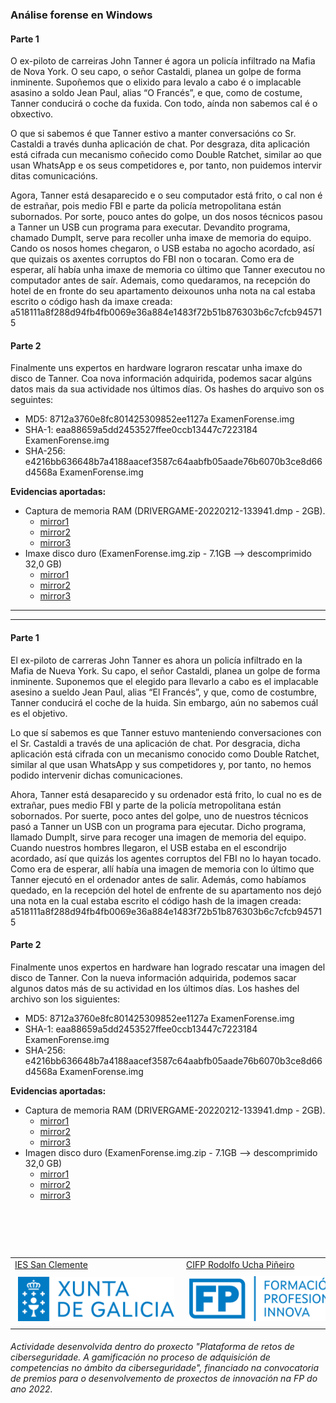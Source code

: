 ### Análise forense en Windows
#### Parte 1
<p>O ex-piloto de carreiras John Tanner é agora un policía infiltrado na Mafia de Nova York. O seu capo, o señor Castaldi, planea un golpe de forma inminente. Supoñemos que o elixido para levalo a cabo é o implacable asasino a soldo Jean Paul, alias “O Francés”, e que, como de costume, Tanner conducirá o coche da fuxida. Con todo, aínda non sabemos cal é o obxectivo.</p>
<p>O que si sabemos é que Tanner estivo a manter conversacións co Sr. Castaldi a través dunha aplicación de chat. Por desgraza, dita aplicación está cifrada cun mecanismo coñecido como Double Ratchet, similar ao que usan WhatsApp e os seus competidores e, por tanto, non puidemos intervir ditas comunicacións.</p>
<p>Agora, Tanner está desaparecido e o seu computador está frito, o cal non é de estrañar, pois medio FBI e parte da policía metropolitana están subornados. Por sorte, pouco antes do golpe, un dos nosos técnicos pasou a Tanner un USB cun programa para executar. Devandito programa, chamado DumpIt, serve para recoller unha imaxe de memoria do equipo. Cando os nosos homes chegaron, o USB estaba no agocho acordado, así que quizais os axentes corruptos do FBI non o tocaran. Como era de esperar, alí había unha imaxe de memoria co último que Tanner executou no computador antes de saír. Ademais, como quedaramos, na recepción do hotel de en fronte do seu apartamento deixounos unha nota na cal estaba escrito o código hash da imaxe creada: a518111a8f288d94fb4fb0069e36a884e1483f72b51b876303b6c7cfcb945715</p>

#### Parte 2
<p>Finalmente uns expertos en hardware lograron rescatar unha imaxe do disco de Tanner. Coa nova información adquirida, podemos sacar algúns datos mais da sua actividade nos últimos días. Os hashes do arquivo son os seguintes:</p>

- MD5: 8712a3760e8fc801425309852ee1127a ExamenForense.img
- SHA-1: eaa88659a5dd2453527ffee0ccb13447c7223184 ExamenForense.img
- SHA-256: e4216bb636648b7a4188aacef3587c64aabfb05aade76b6070b3ce8d66d4568a ExamenForense.img

<b>Evidencias aportadas:</b>
- Captura de memoria RAM (DRIVERGAME-20220212-133941.dmp - 2GB).
  - <a href="https://drive.google.com/file/d/1JPDaZO9_O38flLWlCYh_o7tXnYK8z81n/view?usp=share_link" target="_blank">mirror1</a>
  - <a href="https://drive.google.com/file/d/1vN3rh1hH1y0WhH5Tnc112GvMES2JKRni/view?usp=share_link" target="_blank">mirror2</a>
  - <a href="https://drive.google.com/file/d/1IAnTFMjqQEtBZue6WOBRjdtGC57EQYX-/view?usp=share_link" target="_blank">mirror3</a>
- Imaxe disco duro (ExamenForense.img.zip - 7.1GB --> descomprimido 32,0 GB)
  - <a href="https://drive.google.com/file/d/1w_KyE2XF8H1N00RAw-4yK-V4medGdFVN/view?usp=share_link" target="_blank">mirror1</a>
  - <a href="https://drive.google.com/file/d/1Z9j7rGjFDyYNvu7DCQUaWlpq0V8qFuSd/view?usp=share_link" target="_blank">mirror2</a>
  - <a href="https://drive.google.com/file/d/1BBsFH_UJdKCvUEZYz4y9sR9FgiVzW5YP/view?usp=share_link" target="_blank">mirror3</a>
  
---
---
#### Parte 1
<p>El ex-piloto de carreras John Tanner es ahora un policía infiltrado en la Mafia de Nueva York. Su capo, el señor Castaldi, planea un golpe de forma inminente. Suponemos que el elegido para llevarlo a cabo es el implacable asesino a sueldo Jean Paul, alias “El Francés”, y que, como de costumbre, Tanner conducirá el coche de la huida. Sin embargo, aún no sabemos cuál es el objetivo.</p>
<p>Lo que sí sabemos es que Tanner estuvo manteniendo conversaciones con el Sr. Castaldi a través de una aplicación de chat. Por desgracia, dicha aplicación está cifrada con un mecanismo conocido como Double Ratchet, similar al que usan WhatsApp y sus competidores y, por tanto, no hemos podido intervenir dichas comunicaciones.</p>
<p>Ahora, Tanner está desaparecido y su ordenador está frito, lo cual no es de extrañar, pues medio FBI y parte de la policía metropolitana están sobornados. Por suerte, poco antes del golpe, uno de nuestros técnicos pasó a Tanner un USB con un programa para ejecutar. Dicho programa, llamado DumpIt, sirve para recoger una imagen de memoria del equipo. Cuando nuestros hombres llegaron, el USB estaba en el escondrijo acordado, así que quizás los agentes corruptos del FBI no lo hayan tocado. Como era de esperar, allí había una imagen de memoria con lo último que Tanner ejecutó en el ordenador antes de salir. Además, como habíamos quedado, en la recepción del hotel de enfrente de su apartamento nos dejó una nota en la cual estaba escrito el código hash de la imagen creada: a518111a8f288d94fb4fb0069e36a884e1483f72b51b876303b6c7cfcb945715</p>

#### Parte 2
<p>Finalmente unos expertos en hardware han logrado rescatar una imagen del disco de Tanner. Con la nueva información adquirida, podemos sacar algunos datos más de su actividad en los últimos días. Los hashes del archivo son los siguientes:</p>

- MD5: 8712a3760e8fc801425309852ee1127a ExamenForense.img
- SHA-1: eaa88659a5dd2453527ffee0ccb13447c7223184 ExamenForense.img
- SHA-256: e4216bb636648b7a4188aacef3587c64aabfb05aade76b6070b3ce8d66d4568a ExamenForense.img

<b>Evidencias aportadas:</b>
- Captura de memoria RAM (DRIVERGAME-20220212-133941.dmp - 2GB).
  - <a href="https://drive.google.com/file/d/1JPDaZO9_O38flLWlCYh_o7tXnYK8z81n/view?usp=share_link" target="_blank">mirror1</a>
  - <a href="https://drive.google.com/file/d/1vN3rh1hH1y0WhH5Tnc112GvMES2JKRni/view?usp=share_link" target="_blank">mirror2</a>
  - <a href="https://drive.google.com/file/d/1IAnTFMjqQEtBZue6WOBRjdtGC57EQYX-/view?usp=share_link" target="_blank">mirror3</a>
- Imagen disco duro (ExamenForense.img.zip - 7.1GB --> descomprimido 32,0 GB)
  - <a href="https://drive.google.com/file/d/1w_KyE2XF8H1N00RAw-4yK-V4medGdFVN/view?usp=share_link" target="_blank">mirror1</a>
  - <a href="https://drive.google.com/file/d/1Z9j7rGjFDyYNvu7DCQUaWlpq0V8qFuSd/view?usp=share_link" target="_blank">mirror2</a>
  - <a href="https://drive.google.com/file/d/1BBsFH_UJdKCvUEZYz4y9sR9FgiVzW5YP/view?usp=share_link" target="_blank">mirror3</a>

<br>
<h2 class="text-center">
  <p> </p>
    <p></p>
</h2>
<br>
<table align="center" cellspacing="50">
<tr>
   <td><a href="https://www.iessanclemente.net/" target="_blank">IES San Clemente</a></td>
   <td><a href="https://www.cifprodolfoucha.es/"  target="_blank">CIFP Rodolfo Ucha Piñeiro</a></td>
</tr>
<tr>
    <td><a href="https://www.edu.xunta.gal/" target="_blank"><img class="w-100 mx-auto d-block" style="max-width: 250px;padding: 5px;" src="./logo_xunta_positivo.png" /></a></td>
    <td><a href="https://www.edu.xunta.gal/fp/convocatoria-innovacion-2022" target="_blank"><img class="w-100 mx-auto d-block" style="max-width: 250px;padding: 5px;" src="./composicion_formacion_profesional_innova.png" /></a></td>
</tr>
</table>
      <p> </p>
      <h6>Actividade desenvolvida dentro do proxecto "Plataforma de retos de ciberseguridade. A gamificación no proceso de adquisición de competencias no ámbito da ciberseguridade", financiado na convocatoria de premios para o desenvolvemento de proxectos de innovación na FP do ano 2022.</h6>
